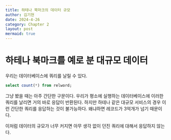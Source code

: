 ```yaml
---
title: 하테나 북마크의 데이터 규모
author: 김기현
date: 2024-4-26
category: Chapter 2
layout: post
mermaid: true
---
```


# 하테나 북마크를 예로 분 대규모 데이터
우리는 데이터베이스에 쿼리를 날릴 수 있다.
```sql
select count(*) from relword;
```
그냥 봤을 때는 아주 간단한 구문이다. 우리가 평소에 실행하는 데이터베이스에 이러한 쿼리를 날리면 거의 바로 응답이 반환된다.
하지만 하테나 같은 대규모 서비스의 경우 이런 간단한 쿼리를 응답하는 것이 불가능하다. 왜냐하면 레코드가 3억개가 넘기 때문이다.

이처럼 데이터의 규모가 너무 커지면 아무 생각 없이 던진 쿼리에 대해서 응답하지 않는다.
